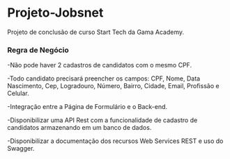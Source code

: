 # Projeto-Jobsnet

Projeto de conclusão de curso Start Tech da Gama Academy.

<h3> Regra de Negócio </h3>

-Não pode haver 2 cadastros de candidatos com o mesmo CPF.


-Todo candidato precisará preencher os campos: CPF, Nome, Data Nascimento, Cep, Logradouro, Número, Bairro, Cidade, Email, Profissão e Celular.

-Integração entre a Página de Formulário e o Back-end.

-Disponibilizar uma API Rest com a funcionalidade de cadastro de candidatos armazenando em um banco de dados.

-Disponibilizar a documentação dos recursos Web Services REST e uso do Swagger.
